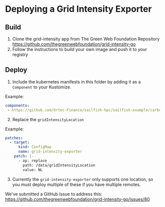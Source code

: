 # Deploying a Grid Intensity Exporter

## Build
1. Clone the grid-intensity app from The Green Web Foundation Repository https://github.com/thegreenwebfoundation/grid-intensity-go 
2. Follow the instructions to build your own image and push it to your registry


## Deploy

1. Include the kubernetes manifests in this folder by adding it as a `Component` to your Kustomize.

Example:
```yaml
components:
 - https://github.com/Ortec-Finance/sailfish-hpc/sailfish-example/carbon-aware/k8s?timeout=120&ref=main
```

2. Replace the `gridIntensityLocation`

Example:
```yaml
patches:
  - target:
      kind: ConfigMap
      name: grid-intensity-exporter
    patch: |-
      - op: replace
        path: /data/gridIntensityLocation
        value: NL
```

3. Currently the `grid-intensity-exporter` only supports one location, so you must deploy multiple of these if you have multiple remotes.

We've submitted a GitHub Issue to address this: https://github.com/thegreenwebfoundation/grid-intensity-go/issues/80